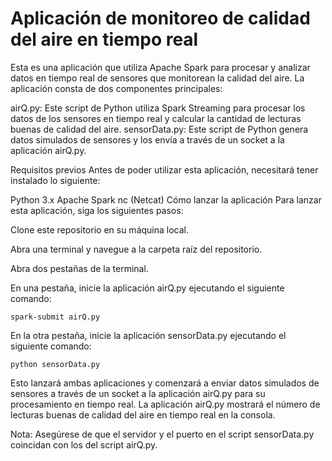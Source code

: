 # Aplicación de monitoreo de calidad del aire en tiempo real
Esta es una aplicación que utiliza Apache Spark para procesar y analizar datos en tiempo real de sensores que monitorean la calidad del aire. La aplicación consta de dos componentes principales:

airQ.py: Este script de Python utiliza Spark Streaming para procesar los datos de los sensores en tiempo real y calcular la cantidad de lecturas buenas de calidad del aire.
sensorData.py: Este script de Python genera datos simulados de sensores y los envía a través de un socket a la aplicación airQ.py.

Requisitos previos
Antes de poder utilizar esta aplicación, necesitará tener instalado lo siguiente:

Python 3.x
Apache Spark
nc (Netcat)
Cómo lanzar la aplicación
Para lanzar esta aplicación, siga los siguientes pasos:

Clone este repositorio en su máquina local.

Abra una terminal y navegue a la carpeta raíz del repositorio.

Abra dos pestañas de la terminal.

En una pestaña, inicie la aplicación airQ.py ejecutando el siguiente comando:

```spark-submit airQ.py```

En la otra pestaña, inicie la aplicación sensorData.py ejecutando el siguiente comando:

```python sensorData.py```

Esto lanzará ambas aplicaciones y comenzará a enviar datos simulados de sensores a través de un socket a la aplicación airQ.py para su procesamiento en tiempo real. La aplicación airQ.py mostrará el número de lecturas buenas de calidad del aire en tiempo real en la consola.

Nota: Asegúrese de que el servidor y el puerto en el script sensorData.py coincidan con los del script airQ.py.
